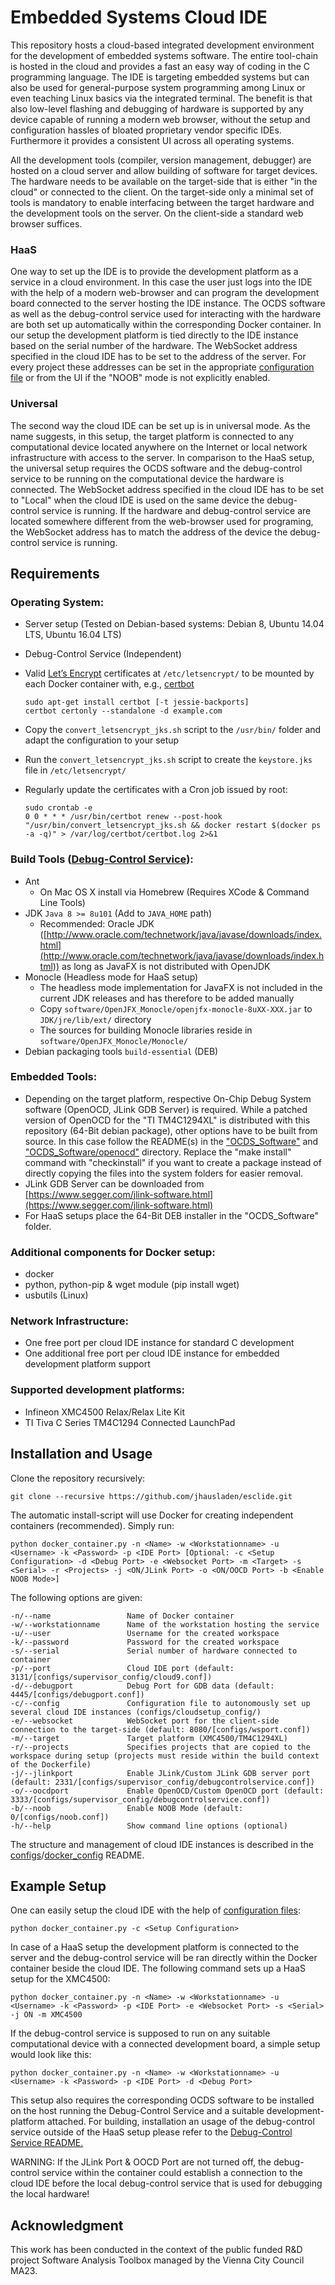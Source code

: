 # Embedded Systems Cloud IDE

This repository hosts a cloud-based integrated development environment for the development of embedded systems software. The entire tool-chain is hosted in the cloud and provides a fast an easy way of coding in the C programming language. The IDE is targeting embedded systems but can also be used for general-purpose system programming among Linux or even teaching Linux basics via the integrated terminal. The benefit is that also low-level flashing and debugging of hardware is supported by any device capable of running a modern web browser, without the setup and configuration hassles of bloated proprietary vendor specific IDEs. Furthermore it provides a consistent UI across all operating systems.

All the development tools (compiler, version management, debugger) are hosted on a cloud server and allow building of software for target devices. The hardware needs to be available on the target-side that is either "in the cloud" or connected to the client. On the target-side only a minimal set of tools is mandatory to enable interfacing between the target hardware and the development tools on the server. On the client-side a standard web browser suffices.

### HaaS

One way to set up the IDE is to provide the development platform as a service in a cloud environment. In this case the user just logs into the IDE with the help of a modern web-browser and can program the development board connected to the server hosting the IDE instance. The OCDS software as well as the debug-control service used for interacting with the hardware are both set up automatically within the corresponding Docker container. In our setup the development platform is tied directly to the IDE instance based on the serial number of the hardware. The WebSocket address specified in the cloud IDE has to be set to the address of the server. For every project these addresses can be set in the appropriate [configuration file](cloud9workspace/README.md) or from the UI if the "NOOB" mode is not explicitly enabled.

### Universal

The second way the cloud IDE can be set up is in universal mode. As the name suggests, in this setup, the target platform is connected to any computational device located anywhere on the Internet or local network infrastructure with access to the server. In comparison to the HaaS setup, the universal setup requires the OCDS software and the debug-control service to be running on the computational device the hardware is connected. The WebSocket address specified in the cloud IDE has to be set to "Local" when the cloud IDE is used on the same device the debug-control service is running. If the hardware and debug-control service are located somewhere different from the web-browser used for programing, the WebSocket address has to match the address of the device the debug-control service is running. 

## Requirements

### Operating System:

  * Server setup (Tested on Debian-based systems: Debian 8, Ubuntu 14.04 LTS, Ubuntu 16.04 LTS)
  * Debug-Control Service (Independent)
  * Valid [Let’s Encrypt](https://letsencrypt.org/) certificates at `/etc/letsencrypt/` to be mounted by each Docker container with, e.g., [certbot](https://certbot.eff.org/)
    
        sudo apt-get install certbot [-t jessie-backports]
        certbot certonly --standalone -d example.com
  * Copy the `convert_letsencrypt_jks.sh` script to the `/usr/bin/` folder and adapt the configuration to your setup
  * Run the `convert_letsencrypt_jks.sh` script to create the `keystore.jks` file in `/etc/letsencrypt/`
  * Regularly update the certificates with a Cron job issued by root:

        sudo crontab -e
        0 0 * * * /usr/bin/certbot renew --post-hook "/usr/bin/convert_letsencrypt_jks.sh && docker restart $(docker ps -a -q)" > /var/log/certbot/certbot.log 2>&1 

### Build Tools ([Debug-Control Service](software/README.md)):

  * Ant
    * On Mac OS X install via Homebrew (Requires XCode & Command Line Tools)
  * JDK `Java 8 >= 8u101` (Add to `JAVA_HOME` path)
    * Recommended: Oracle JDK ([http://www.oracle.com/technetwork/java/javase/downloads/index.html](http://www.oracle.com/technetwork/java/javase/downloads/index.html)) as long as JavaFX is not distributed with OpenJDK
  * Monocle (Headless mode for HaaS setup)
    * The headless mode implementation for JavaFX is not included in the current JDK releases and has therefore to be added manually
    * Copy `software/OpenJFX_Monocle/openjfx-monocle-8uXX-XXX.jar` to `JDK/jre/lib/ext/` directory
    * The sources for building Monocle libraries reside in `software/OpenJFX_Monocle/Monocle/`
  * Debian packaging tools `build-essential` (DEB)

### Embedded Tools:

  * Depending on the target platform, respective On-Chip Debug System software (OpenOCD, JLink GDB Server) is required. While a
    patched version of OpenOCD for the "TI TM4C1294XL" is distributed with this repository (64-Bit debian package), other options have to be built from source. 
    In this case follow the README(s) in the ["OCDS_Software"](OCDS_Software/README.md) and ["OCDS_Software/openocd"](OCDS_Software/openocd/README) directory. Replace the "make install" command with "checkinstall" if you want to create a package 
    instead of directly copying the files into the system folders for easier removal.
  * JLink GDB Server can be downloaded from [https://www.segger.com/jlink-software.html](https://www.segger.com/jlink-software.html) 
  * For HaaS setups place the 64-Bit DEB installer in the "OCDS_Software" folder.

### Additional components for Docker setup:

  * docker
  * python, python-pip & wget module (pip install wget)
  * usbutils (Linux)

### Network Infrastructure:

  * One free port per cloud IDE instance for standard C development
  * One additional free port per cloud IDE instance for embedded development platform support

### Supported development platforms:

  * Infineon XMC4500 Relax/Relax Lite Kit
  * TI Tiva C Series TM4C1294 Connected LaunchPad

## Installation and Usage

Clone the repository recursively:
    
    git clone --recursive https://github.com/jhausladen/esclide.git

The automatic install-script will use Docker for creating independent containers (recommended). Simply run:

    python docker_container.py -n <Name> -w <Workstationname> -u <Username> -k <Password> -p <IDE Port> [Optional: -c <Setup Configuration> -d <Debug Port> -e <Websocket Port> -m <Target> -s <Serial> -r <Projects> -j <ON/JLink Port> -o <ON/OOCD Port> -b <Enable NOOB Mode>]

The following options are given:

    -n/--name                 Name of Docker container
    -w/--workstationname      Name of the workstation hosting the service 
    -u/--user                 Username for the created workspace
    -k/--password             Password for the created workspace
    -s/--serial               Serial number of hardware connected to container
    -p/--port                 Cloud IDE port (default: 3131/[configs/supervisor_config/cloud9.conf])
    -d/--debugport            Debug Port for GDB data (default: 4445/[configs/debugport.conf])
    -c/--config               Configuration file to autonomously set up several cloud IDE instances (configs/cloudsetup_config/)
    -e/--websocket            WebSocket port for the client-side connection to the target-side (default: 8080/[configs/wsport.conf])
    -m/--target               Target platform (XMC4500/TM4C1294XL)
    -r/--projects             Specifies projects that are copied to the workspace during setup (projects must reside within the build context of the Dockerfile)
    -j/--jlinkport            Enable JLink/Custom JLink GDB server port (default: 2331/[configs/supervisor_config/debugcontrolservice.conf])
    -o/--oocdport             Enable OpenOCD/Custom OpenOCD port (default: 3333/[configs/supervisor_config/debugcontrolservice.conf])
    -b/--noob                 Enable NOOB Mode (default: 0/[configs/noob.conf])
    -h/--help                 Show command line options (optional)

The structure and management of cloud IDE instances is described in the [configs](configs/README.md)/[docker_config](configs/docker_config/README.md) README.

## Example Setup

One can easily setup the cloud IDE with the help of [configuration files](configs/cloudsetup_config/README.md):

    python docker_container.py -c <Setup Configuration>

In case of a HaaS setup the development platform is connected to the server and the debug-control service will be ran directly within the Docker container beside the cloud IDE. The following command sets up a HaaS setup for the XMC4500:

    python docker_container.py -n <Name> -w <Workstationname> -u <Username> -k <Password> -p <IDE Port> -e <Websocket Port> -s <Serial> -j ON -m XMC4500

If the debug-control service is supposed to run on any suitable computational device with a connected development board, a simple setup would look like this:

    python docker_container.py -n <Name> -w <Workstationname> -u <Username> -k <Password> -p <IDE Port> -d <Debug Port>

This setup also requires the corresponding OCDS software to be installed on the host running the Debug-Control Service and a suitable development-platform attached.
For building, installation an usage of the debug-control service outside of the HaaS setup please refer to the [Debug-Control Service README.](software/README.md)

WARNING: If the JLink Port & OOCD Port are not turned off, the debug-control service within the container could establish a connection to the cloud IDE before the local debug-control service that is used for debugging the local hardware!

## Acknowledgment
This work has been conducted in the context of the public funded R&D project Software Analysis Toolbox managed by the Vienna City Council MA23.